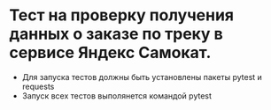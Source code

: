 # Тест на проверку получения данных о заказе по треку в сервисе Яндекс Самокат.
- Для запуска тестов должны быть установлены пакеты pytest и requests
- Запуск всех тестов выполянется командой pytest